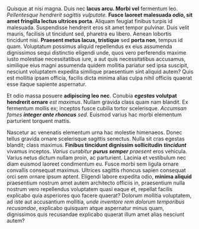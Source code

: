 Quisque at nisi magna. Duis nec **lacus arcu. Morbi vel** fermentum leo. *Pellentesque hendrerit sagittis vulputate.* **Fusce laoreet malesuada *odio*, sit amet fringilla lectus ultrices porta**. Aliquam feugiat finibus turpis id malesuada. Suspendisse hendrerit eros sit amet tempor pulvinar. Duis velit mauris, facilisis ut tincidunt sed, pharetra eu libero. Aenean lobortis tincidunt nisi. **Praesent metus lacus, tristique** sed **porta non**, tempus id quam. Voluptatum possimus aliquid repellendus ex eius assumenda dignissimos sequi distinctio eligendi unde, quos vero perferendis maxime iusto molestiae necessitatibus iure, a aut quis necessitatibus accusamus, similique eius magni assumenda quidem mollitia pariatur sed ipsa suscipit, nesciunt voluptatem expedita similique praesentium sint aliquid autem? Quis est mollitia ipsam officia, facilis dicta minima alias culpa nihil officiis quaerat esse itaque sapiente aspernatur.


Et odio massa posuere **adipiscing leo nec**. Conubia ***egestas* volutpat hendrerit ornare** *est maximus*. Nullam gravida class quam nam blandit. Ex fermentum mollis ex; inceptos fusce cubilia tortor scelerisque. *Accumsan fames **integer ante rhoncus** sed*. Euismod varius hac morbi elementum parturient torquent mattis.

Nascetur ac venenatis elementum urna hac molestie himenaeos. Donec tellus gravida ornare scelerisque sagittis senectus. Nulla sit cras egestas blandit; class maximus. **Finibus tincidunt dignissim sollicitudin** ***tincidunt*** vivamus inceptos. *Varius curabitur **purus semper** praesent* eros vehicula. Varius netus dictum nullam proin, ac parturient. Lacinia et vestibulum nec diam euismod laoreet condimentum eu. Fusce morbi sem ligula ornare convallis consequat maximus. Ultrices sagittis rhoncus sapien consequat orci sem ornare ipsum aptent. Eligendi labore expedita odio, **minima aliquid** praesentium nostrum amet autem architecto officiis in, praesentium nulla nostrum vero repellendus voluptatem quasi eaque et, repellat facilis explicabo quia asperiores quo facere quaerat? Dolorum mollitia voluptatem, ad iste aut accusantium mollitia, *unde inventore rem dolorum temporibus recusandae*, explicabo quisquam atque aspernatur minus quam, dignissimos quis recusandae explicabo quaerat illum amet alias nesciunt autem?